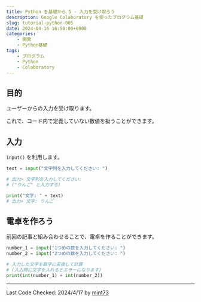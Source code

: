 ```yaml
---
title: Python を基礎から 5 - 入力を受け取ろう
description: Google Colaboratory を使ったプログラム基礎
slug: tutorial-python-005
date: 2024-04-16 16:50:00+0900
categories:
    - 開発
    - Python基礎
tags:
    - プログラム
    - Python
    - Colaboratory
---
```


## 目的
ユーザーからの入力を受け取ります。

これで、コード内で定義していない数値を扱うことができます。

## 入力
`input()` を利用します。

```python
text = input("文字列を入力してください: ")

# 出力> 文字列を入力してください: 
# ("りんご" と入力する)

print("文字: " + text)
# 出力> 文字: りんご
```

## 電卓を作ろう
前回の記事と組み合わせることで、電卓を作ることができます。

```python
number_1 = input("1つめの数を入力してください: ")
number_2 = input("2つめの数を入力してください: ")

# 入力した文字を数字に変換して計算
# (入力時に文字を入れるとエラーになります)
print(int(number_1) + int(number_2))
```

---
Last Code Checked: 2024/4/17 by [mint73](https://github.com/mint73)
